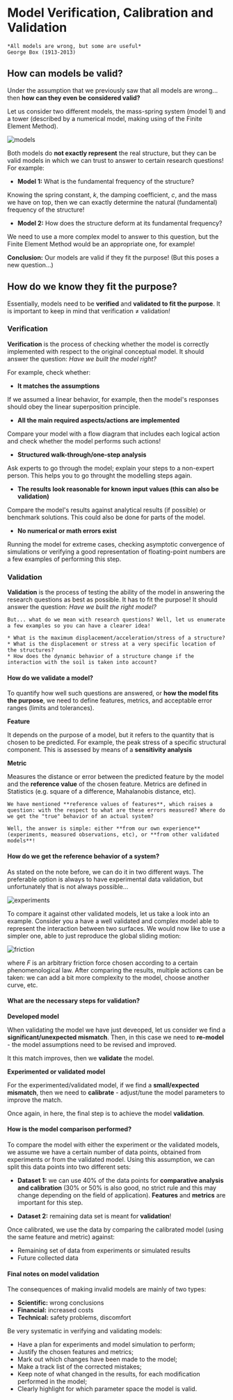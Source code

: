 # Model Verification, Calibration and Validation

```{note}
*All models are wrong, but some are useful*
George Box (1913-2013)
```

## How can models be valid?

Under the assumption that we previously saw that all models are wrong... then **how can they even be considered valid?**

Let us consider two different models, the mass-spring system (model 1) and a tower (described by a numerical model, making using of the Finite Element Method).

![models](figs/modelling/models.png "models")

Both models do **not exactly represent** the real structure, but they can be valid models in which we can trust to answer to certain research questions! For example:

* **Model 1:** What is the fundamental frequency of the structure?

Knowing the spring constant, $k$, the damping coefficient, $c$, and the mass we have on top, then we can exactly determine the natural (fundamental) frequency of the structure!

* **Model 2:** How does the structure deform at its fundamental frequency?

We need to use a more complex model to answer to this question, but the Finite Element Method would be an appropriate one, for example!

**Conclusion:** Our models are valid if they fit the purpose! (But this poses a new question...)

## How do we know they fit the purpose?

Essentially, models need to be **verified** and **validated to fit the purpose**. It is important to keep in mind that verification $\neq$ validation!

### Verification

**Verification** is the process of checking whether the model is correctly implemented with respect to the original conceptual model. It should answer the question: *Have we built the model right?*

For example, check whether:

* **It matches the assumptions**

If we assumed a linear behavior, for example, then the model's responses should obey the linear superposition principle.

* **All the main required aspects/actions are implemented**

Compare your model with a flow diagram that includes each logical action and check whether the model performs such actions!

* **Structured walk-through/one-step analysis**

Ask experts to go through the model; explain your steps to a non-expert person. This helps you to go throught the modelling steps again.

* **The results look reasonable for known input values (this can also be validation)**

Compare the model's results against analytical results (if possible) or benchmark solutions. This could also be done for parts of the model.

* **No numerical or math errors exist**

Running the model for extreme cases, checking asymptotic convergence of simulations or verifying a good representation of floating-point numbers are a few examples of performing this step.

### Validation

**Validation** is the process of testing the ability of the model in answering the research questions as best as possible. It has to fit the purpose! It should answer the question: *Have we built the right model?*

```{note}
But... what do we mean with research questions? Well, let us enumerate a few examples so you can have a clearer idea!

* What is the maximum displacement/acceleration/stress of a structure?
* What is the displacement or stress at a very specific location of the structures?
* How does the dynamic behavior of a structure change if the interaction with the soil is taken into account?
```

#### How do we validate a model?

To quantify how well such questions are answered, or **how the model fits the purpose**, we need to define features, metrics, and acceptable error ranges (limits and tolerances).

**Feature**

It depends on the purpose of a model, but it refers to the quantity that is chosen to be predicted. For example, the peak stress of a specific structural component. This is assessed by means of a **sensitivity analysis**

**Metric**

Measures the distance or error between the predicted feature by the model and the **reference value** of the chosen feature. Metrics are defined in Statistics (e.g. square of a difference, Mahalanobis distance, etc).

```{note}
We have mentioned **reference values of features**, which raises a question: with the respect to what are these errors measured? Where do we get the "true" behavior of an actual system?

Well, the answer is simple: either **from our own experience** (experiments, measured observations, etc), or **from other validated models**!
```

#### How do we get the reference behavior of a system?

As stated on the note before, we can do it in two different ways. The preferable option is always to have experimental data validation, but unfortunately that is not always possible... 

![experiments](figs/modelling/experiments.png "experiments")

To compare it against other validated models, let us take a look into an example. Consider you a have a well validated and complex model able to represent the interaction between two surfaces. We would now like to use a simpler one, able to just reproduce the global sliding motion:

![friction](figs/modelling/friction.png "friction")

where $F$ is an arbitrary friction force chosen according to a certain phenomenological law. After comparing the results, multiple actions can be taken: we can add a bit more complexity to the model, choose another curve, etc.

#### What are the necessary steps for validation?

**Developed model**

When validating the model we have just deveoped, let us consider we find a **significant/unexpected mismatch**. Then, in this case we need to **re-model** - the model assumptions need to be revised and improved.

It this match improves, then we **validate** the model.

**Experimented or validated model**

For the experimented/validated model, if we find a **small/expected mismatch**, then we need to **calibrate** - adjust/tune the model parameters to improve the match.

Once again, in here, the final step is to achieve the model **validation**.

#### How is the model comparison performed?

To compare the model with either the experiment or the validated models, we assume we have a certain number of data points, obtained from experiments or from the validated model. Using this assumption, we can split this data points into two different sets:

* **Dataset 1:** we can use 40% of the data points for **comparative analysis and calibration** (30% or 50% is also good, no strict rule and this may change depending on the field of application). **Features** and **metrics** are important for this step.

* **Dataset 2:** remaining data set is meant for **validation**!

Once calibrated, we use the data by comparing the calibrated model (using the same feature and metric) against:

* Remaining set of data from experiments or simulated results
* Future collected data

#### Final notes on model validation

The consequences of making invalid models are mainly of two types:

* **Scientific:** wrong conclusions
* **Financial:** increased costs
* **Technical:** safety problems, discomfort

Be very systematic in verifying and validating models:

* Have a plan for experiments and model simulation to perform;
* Justify the chosen features and metrics;
* Mark out which changes have been made to the model;
* Make a track list of the corrected mistakes;
* Keep note of what changed in the results, for each modification performed in
the model;
* Clearly highlight for which parameter space the model is valid.